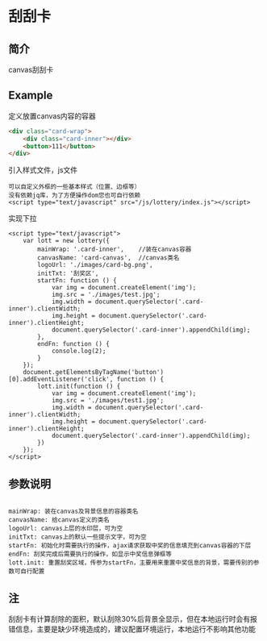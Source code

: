刮刮卡
=========
简介
-----------
canvas刮刮卡

Example
-----------
定义放置canvas内容的容器
```html
<div class="card-wrap">
    <div class="card-inner"></div>
    <button>111</button>
</div>
```
引入样式文件，js文件
```
可以自定义外框的一些基本样式（位置、边框等）
没有依赖jq库，为了方便操作dom您也可自行依赖
<script type="text/javascript" src="/js/lottery/index.js"></script>
```
实现下拉
```
<script type="text/javascript">
    var lott = new lottery({
        mainWrap: '.card-inner',    //装在canvas容器
        canvasName: 'card-canvas',  //canvas类名
        logoUrl: './images/card-bg.png',
        initTxt: '刮奖区',
        startFn: function () {
            var img = document.createElement('img');
            img.src = './images/test.jpg';
            img.width = document.querySelector('.card-inner').clientWidth;
            img.height = document.querySelector('.card-inner').clientHeight;
            document.querySelector('.card-inner').appendChild(img);
        }, 
        endFn: function () {
            console.log(2);
        }
    });
    document.getElementsByTagName('button')[0].addEventListener('click', function () {
        lott.init(function () {
            var img = document.createElement('img');
            img.src = './images/test1.jpg';
            img.width = document.querySelector('.card-inner').clientWidth;
            img.height = document.querySelector('.card-inner').clientHeight;
            document.querySelector('.card-inner').appendChild(img);
        })
    });
</script>
```

参数说明
----------
<pre><code>
mainWrap: 装在canvas及背景信息的容器类名
canvasName: 给canvas定义的类名
logoUrl: canvas上层的水印层，可为空
initTxt: canvas上的默认一些提示文字，可为空
startFn: 初始化时需要执行的操作，ajax请求获取中奖的信息填充到canvas容器的下层
endFn: 刮奖完成后需要执行的操作，如显示中奖信息弹框等
lott.init: 重置刮奖区域，传参为startFn，主要用来重置中奖信息的背景，需要传别的参数可自行配置
</code></pre>

注
----------
刮刮卡有计算刮除的面积，默认刮除30%后背景全显示，但在本地运行时会有报错信息，主要是缺少环境造成的，建议配置环境运行，本地运行不影响其他功能
